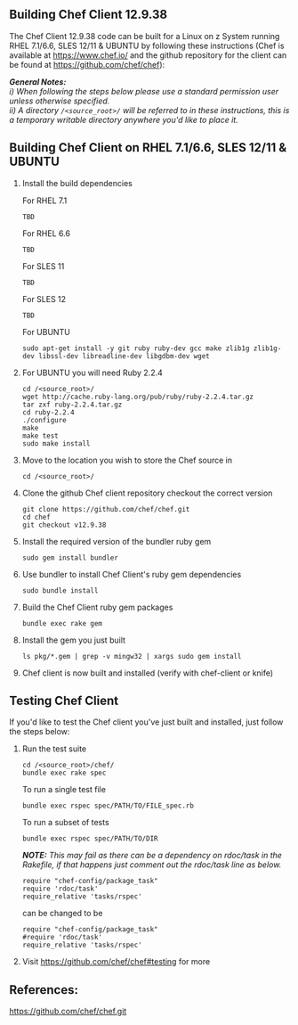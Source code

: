 ## Building Chef Client 12.9.38

The Chef Client 12.9.38 code can be built for a Linux on z System running RHEL 7.1/6.6, SLES 12/11 & UBUNTU by following these instructions (Chef is available at https://www.chef.io/ and the github repository for the client can be found at https://github.com/chef/chef):

_**General Notes:**_   
_i) When following the steps below please use a standard permission user unless otherwise specified._  
_ii) A directory `/<source_root>/` will be referred to in these instructions, this is a temporary writable directory anywhere you'd like to place it._


## Building Chef Client on RHEL 7.1/6.6, SLES 12/11 & UBUNTU

1. Install the build dependencies

    For RHEL 7.1 
    ```
    TBD
    ```
	
    For RHEL 6.6 
    ```
    TBD  
    ```
    
    For SLES 11
    ```
    TBD	      
    ```

    For SLES 12
    ```
    TBD
    ```
	
	For UBUNTU
	```
    sudo apt-get install -y git ruby ruby-dev gcc make zlib1g zlib1g-dev libssl-dev libreadline-dev libgdbm-dev wget
    ```	
	    
2. For UBUNTU you will need Ruby 2.2.4
   
   ```
   cd /<source_root>/
   wget http://cache.ruby-lang.org/pub/ruby/ruby-2.2.4.tar.gz
   tar zxf ruby-2.2.4.tar.gz
   cd ruby-2.2.4
   ./configure
   make
   make test	  
   sudo make install
   ```
	
3. Move to the location you wish to store the Chef source in

    ```
    cd /<source_root>/
    ```

4. Clone the github Chef client repository checkout the correct version

    ```
    git clone https://github.com/chef/chef.git
    cd chef
    git checkout v12.9.38
    ```
	
5. Install the required version of the bundler ruby gem

   ```
   sudo gem install bundler
   ```
	
6. Use bundler to install Chef Client's ruby gem dependencies

   ```
   sudo bundle install
   ```
    
7. Build the Chef Client ruby gem packages

   ```
   bundle exec rake gem
   ```

8. Install the gem you just built

   ```
   ls pkg/*.gem | grep -v mingw32 | xargs sudo gem install
   ```    
   
9. Chef client is now built and installed (verify with chef-client or knife)


## Testing Chef Client

If you'd like to test the Chef client you've just built and installed, just follow the steps below:

1. Run the test suite
   	
   ```
   cd /<source_root>/chef/
   bundle exec rake spec
   ```  
   To run a single test file
   ```  
   bundle exec rspec spec/PATH/TO/FILE_spec.rb
   ```  
   To run a subset of tests
   ```
   bundle exec rspec spec/PATH/TO/DIR
   ```
   
   _**NOTE:** This may fail as there can be a dependency on rdoc/task in the Rakefile, if that happens just comment out the rdoc/task line as below._

   ```
   require "chef-config/package_task"
   require 'rdoc/task'
   require_relative 'tasks/rspec'
   ```
   can be changed to be

   ```
   require "chef-config/package_task"
   #require 'rdoc/task'
   require_relative 'tasks/rspec'
   ```
   
2. Visit https://github.com/chef/chef#testing for more   

## References:

https://github.com/chef/chef.git
